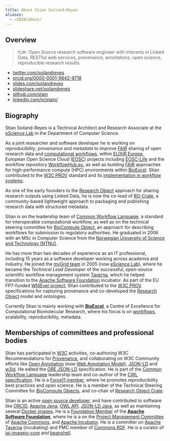 ```yaml
---
title: About Stian Soiland-Reyes
aliases:
  - /2020/about/
---
```


## Overview

> tl;dr: Open Source research software engineer with interests in Linked Data, RESTful web services, provenance, annotations, open science, reproducible research results.

* [twitter.com/soilandreyes](https://twitter.com/soilandreyes)
* [orcid.org/0000-0001-9842-9718](https://orcid.org/0000-0001-9842-9718)
* [slides.com/soilandreyes](https://slides.com/soilandreyes)
* [slideshare.net/soilandreyes](https://www.slideshare.net/soilandreyes)
* [github.com/stain](https://github.com/stain)
* [linkedin.com/in/stain/](https://www.linkedin.com/in/stain/)

## Biography
Stian Soiland-Reyes is a Technical Architect and Research Associate at the [eScience Lab](https://esciencelab.org.uk/ "eScience Lab at The University of Manchester") in the Department of Computer Science. 

As a joint researcher and software developer he is working on _reproducibility_, _provenance_ and _metadata_ to improve [FAIR](https://www.go-fair.org/fair-principles/ "FAIR principles") sharing of open research data and [computational workflows](https://doi.org/10.1162/dint_a_00033), within [ELIXIR Europe](https://elixir-europe.org/), European Open Science Cloud ([EOSC](https://ec.europa.eu/info/research-and-innovation/strategy/goals-research-and-innovation-policy/open-science/european-open-science-cloud-eosc_en)) projects including [EOSC-Life](https://www.eosc-life.eu/) and the workflow repository [WorkflowHub.eu](https://workflowhub.eu/), as well as building [FAIR](https://www.go-fair.org/fair-principles/) approaches for high-performance compute (HPC) environments within [BioExcel](https://bioexcel.eu/). Stian contributed to the [W3C PROV](https://www.w3.org/TR/prov-overview/) standard and its [implementation in workflow systems](https://doi.org/10.1093/gigascience/giz095 "Sharing interoperable workflow provenance: A review of best practices and their practical application in CWLProv"). 

As one of the early founders to the [Research Object](https://www.researchobject.org/) approach for sharing research outputs using Linked Data, he is now the co-lead of [RO-Crate](https://www.researchobject.org/ro-crate/), a community-based lightweight approach to packaging and publishing research data with structured metadata. 

Stian is on the leadership team of [Common Workflow Language](https://www.commonwl.org/), a standard for interoperable computational workflow, as well as on the technical steering committee for [BioCompute Object](https://www.biocomputeobject.org/), an approach for describing workflows for submission to regulatory authorities. He graduated in 2006 with an MSc in Computer Science from the [Norwegian University of Science and Technology (NTNU)](https://www.ntnu.no/). 

He has more than two decades of experience as an IT professional, including 15 years as a software developer working across academia and industry. He joined the [myGrid team](http://www.mygrid.org.uk/) in 2005 (now [eScience Lab](https://esciencelab.org.uk/ "eScience Lab")), where he became the _Technical Lead Developer_ of the successful, open-source scientific workflow management system [Taverna](http://taverna.incubator.apache.org/), which he helped transition to the [Apache Software Foundation](https://www.apache.org/ "ASF") incubator. As part of the EU FP7-funded [Wf4Ever project](http://www.wf4ever-project.org/), Stian contributed to the [W3C PROV](https://www.w3.org/TR/prov-overview/ "W3C PROV-Overview") specifications for capturing provenance and co-developed the [Research Object](http://www.researchobject.org/) model and ontologies. 

Currently Stian is mainly working with **[BioExcel](http://bioexcel.eu/)**, a Centre of Excellence for Computational Biomolecular Research, where his focus is on [workflows](http://bioexcel.eu/community/interest-groups/workflows-ig/), scalability, reproducibility, metadata.


## Memberships of committees and professional bodies

Stian has participated in [W3C](http://www.w3.org/) activities, co-authoring W3C Recommendations for [Provenance](http://www.w3.org/TR/prov-o/), and collaborating on W3C Community efforts like [Open Annotation](http://www.openannotation.org/spec/core/) (now [Web Annotation Model](https://www.w3.org/TR/annotation-model/)), [JSON-LD](http://json-ld.org/) and [w3id](https://w3id.org/). He edited the [ORE JSON-LD](http://www.openarchives.org/ore/0.9/jsonld) specification. He is part of the [Common Workflow Language](http://www.commonwl.org/) leadership team and co-author of the [CWL specification](http://www.commonwl.org/v1.0/). He is a [Force11 member](https://www.force11.org/users/stian-soiland-reyes), where he promotes reproducibility best practices and open science. He is a member of the Technical Steering Committee for [BioCompute Objects](http://biocomputeobject.org/), and co-chair of [Research Object Crate](http://researchobject.org/ro-crate/).

Stian is an active [open source developer](https://github.com/stain), and have contributed to software like [ORCID](https://github.com/ORCID/ORCID-Source), [Apache Jena](http://jena.apache.org/), [OWL API](https://github.com/owlcs/owlapi), [JSON-LD Java](https://github.com/jsonld-java/jsonld-java), as well as maintaining several [Docker images](https://hub.docker.com/u/stain/).  He is a [Foundation Member](https://www.apache.org/foundation/members) of the **[Apache Software Foundation](http://apache.org/)**, where he is a on the [Project Management Committee](https://www.apache.org/dev/pmc.html) of [Apache Commons](http://commons.apache.org/),  and [Apache Incubator](http://incubator.apache.org/). He is a committer on [Apache Taverna](http://taverna.incubator.apache.org/) (incubating) and PMC member of [Commons RDF](http://commons.apache.org/proper/commons-rdf/). He is a curator of [jai-imageio-core](https://github.com/jai-imageio/jai-imageio-core) and [beanshell](https://github.com/beanshell/beanshell).



